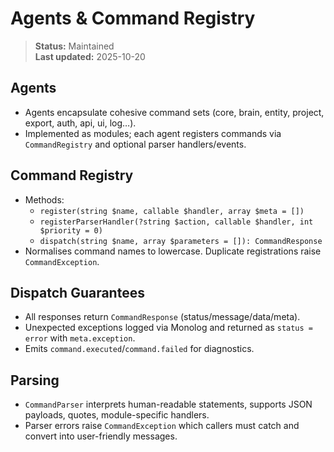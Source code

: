 # Agents & Command Registry

> **Status:** Maintained  
> **Last updated:** 2025-10-20

## Agents
- Agents encapsulate cohesive command sets (core, brain, entity, project, export, auth, api, ui, log…).  
- Implemented as modules; each agent registers commands via `CommandRegistry` and optional parser handlers/events.

## Command Registry
- Methods:  
  - `register(string $name, callable $handler, array $meta = [])`  
  - `registerParserHandler(?string $action, callable $handler, int $priority = 0)`  
  - `dispatch(string $name, array $parameters = []): CommandResponse`
- Normalises command names to lowercase. Duplicate registrations raise `CommandException`.

## Dispatch Guarantees
- All responses return `CommandResponse` (status/message/data/meta).  
- Unexpected exceptions logged via Monolog and returned as `status = error` with `meta.exception`.  
- Emits `command.executed`/`command.failed` for diagnostics.

## Parsing
- `CommandParser` interprets human-readable statements, supports JSON payloads, quotes, module-specific handlers.  
- Parser errors raise `CommandException` which callers must catch and convert into user-friendly messages.
